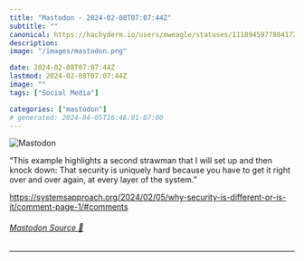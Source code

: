 ```yaml
---
title: "Mastodon - 2024-02-08T07:07:44Z"
subtitle: ""
canonical: https://hachyderm.io/users/mweagle/statuses/111894597780417228
description:
image: "/images/mastodon.png"

date: 2024-02-08T07:07:44Z
lastmod: 2024-02-08T07:07:44Z
image: ""
tags: ["Social Media"]

categories: ["mastodon"]
# generated: 2024-04-05T16:46:01-07:00
---
```

![Mastodon](/images/mastodon.png)

<p>“This example highlights a second strawman that I will set up and then knock down: That security is uniquely hard because you have to get it right over and over again, at every layer of the system.”</p><p><a href="https://systemsapproach.org/2024/02/05/why-security-is-different-or-is-it/comment-page-1/#comments" target="_blank" rel="nofollow noopener noreferrer" translate="no"><span class="invisible">https://</span><span class="ellipsis">systemsapproach.org/2024/02/05</span><span class="invisible">/why-security-is-different-or-is-it/comment-page-1/#comments</span></a></p>


###### [Mastodon Source 🐘](https://hachyderm.io/@mweagle/111894597780417228)

___
